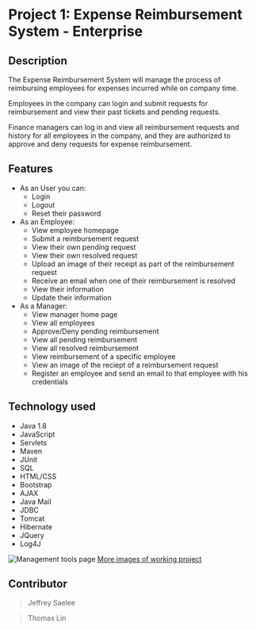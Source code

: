 # Project 1: Expense Reimbursement System - Enterprise

## Description

The Expense Reimbursement System will manage the process of reimbursing employees
    for expenses incurred while on company time.

Employees in the company can login and submit requests for reimbursement and
    view their past tickets and pending requests.

Finance managers can log in and view all reimbursement requests and history for
    all employees in the company, and they are authorized to approve and deny requests for expense
    reimbursement.

## Features
- As an User you can:
  - Login
  - Logout
  - Reset their password
- As an Employee:
  - View employee homepage
  - Submit a reimbursement request
  - View their own pending request
  - View their own resolved request
  - Upload an image of their receipt as part of the reimbursement request
  - Receive an email when one of their reimbursement is resolved
  - View their information
  - Update their information
- As a Manager:
  - View manager home page
  - View all employees
  - Approve/Deny pending reimbursement
  - View all pending reimbursement
  - View all resolved reimbursement
  - View reimbursement of a specific employee
  - View an image of the reciept of a reimbursement request
  - Register an employee and send an email to that employee with his credentials

## Technology used
 - Java 1.8
 - JavaScript
 - Servlets
 - Maven
 - JUnit
 - SQL
 - HTML/CSS
 - Bootstrap
 - AJAX
 - Java Mail
 - JDBC
 - Tomcat
 - Hibernate
 - JQuery
 - Log4J

![Management tools page](../image-assets/management-tools-page.png?raw=true)
[More images of working project](https://github.com/Servation/Expense-Reimbursement-System/tree/image-assets)

## Contributor
>Jeffrey Saelee

>Thomas Lin
